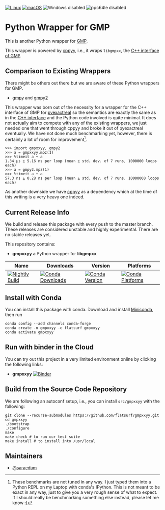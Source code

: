 [![Linux](https://dev.azure.com/flatsurf/conda/_apis/build/status/flatsurf.gmpxxyy?branchName=master&jobName=linux&configuration=linux%20linux_build_flavour)](https://dev.azure.com/flatsurf/conda/_build/latest?definitionId=&branchName=master)
[![macOS](https://dev.azure.com/flatsurf/conda/_apis/build/status/flatsurf.gmpxxyy?branchName=master&jobName=osx&configuration=osx%20osx_build_flavour)](https://dev.azure.com/flatsurf/conda/_build/latest?definitionId=&branchName=master)
![Windows disabled](https://img.shields.io/badge/Windows-disabled-lightgrey.svg)
![ppc64le disabled](https://img.shields.io/badge/ppc64le-disabled-lightgrey.svg)

# Python Wrapper for GMP

This is another Python wrapper for [GMP](https://gmplib.org/).

This wrapper is powered by [cppyy](https://cppyy.readthedocs.io/), i.e., it wraps `libgmpxx`, the [C++ interface of GMP](https://gmplib.org/manual/C_002b_002b-Class-Interface.html#C_002b_002b-Class-Interface).

## Comparison to Existing Wrappers

There might be others out there but we are aware of these Python wrappers for GMP.

* [gmpy](https://pypi.org/project/gmpy/) and [gmpy2](https://github.com/aleaxit/gmpy)

This wrapper was born out of the necessity for a wrapper for the C++ interface of GMP for [pyexactreal](https://github.com/flatsurf/exact-real) so the semantics are exactly the same as in the [C++ interface](https://gmplib.org/manual/C_002b_002b-Class-Interface.html#C_002b_002b-Class-Interface) and the Python code involved is quite minimal. It does not actually aim to compete with any of the existing wrappers, we just needed one that went through cppyy and broke it out of pyexactreal eventually. We have not done much benchmarking yet, however, there is certainly a lot of room for improvement[^benchmark].

```
>>> import gmpxxyy, gmpy2
>>> a = gmpxxyy.mpz(1)
>>> %timeit a + a
1.34 µs ± 5.16 ns per loop (mean ± std. dev. of 7 runs, 1000000 loops each)
>>> a = gmpy2.mpz(1)
>>> %timeit a + a
57.3 ns ± 0.28 ns per loop (mean ± std. dev. of 7 runs, 10000000 loops each)
```

As another downside we have [cppyy](https://cppyy.readthedocs.io/) as a dependency which at the time of this writing is a very heavy one indeed.

## Current Release Info

We build and release this package with every push to the master branch. These releases are considered unstable and highly
experimental. There are no stable releases yet.

This repository contains:

* **gmpxxyy** a Python wrapper for **libgmpxx**

| Name | Downloads | Version | Platforms |
| --- | --- | --- | --- |
| [![Nightly Build](https://img.shields.io/badge/recipe-gmpxxyy-green.svg)](https://anaconda.org/flatsurf/gmpxxyy) | [![Conda Downloads](https://img.shields.io/conda/dn/flatsurf/gmpxxyy.svg)](https://anaconda.org/flatsurf/gmpxxyy) | [![Conda Version](https://img.shields.io/conda/vn/flatsurf/gmpxxyy.svg)](https://anaconda.org/flatsurf/gmpxxyy) | [![Conda Platforms](https://img.shields.io/conda/pn/flatsurf/gmpxxyy.svg)](https://anaconda.org/flatsurf/gmpxxyy) |

## Install with Conda

You can install this package with conda. Download and install [Miniconda](https://conda.io/miniconda.html), then run

```
conda config --add channels conda-forge
conda create -n gmpxxyy -c flatsurf gmpxxyy
conda activate gmpxxyy
```

## Run with binder in the Cloud

You can try out this project in a very limited environment online by clicking the following links:

* **gmpxxyy** [![Binder](https://mybinder.org/badge_logo.svg)](https://mybinder.org/v2/gh/flatsurf/exact-real/master?filepath=binder%2FSample.gmpxxyy.ipynb)

## Build from the Source Code Repository

We are following an autoconf setup, i.e., you can install `src/gmpxxyy` with
the following:

```
git clone --recurse-submodules https://github.com/flatsurf/gmpxxyy.git
cd gmpxxyy
./bootstrap
./configure
make
make check # to run our test suite
make install # to install into /usr/local
```

## Maintainers

* [@saraedum](https://github.com/saraedum)

[^benchmark]: These benchmarks are not tuned in any way. I just typed them into a Python REPL on my Laptop with conda's IPython. This is not meant to be exact in any way, just to give you a very rough sense of what to expect. If I should really be benchmarking something else instead, please let me know :)
